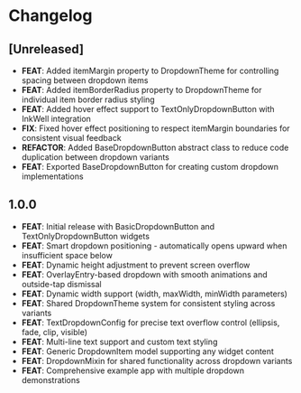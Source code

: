 # Changelog

## [Unreleased]

* **FEAT**: Added itemMargin property to DropdownTheme for controlling spacing between dropdown items
* **FEAT**: Added itemBorderRadius property to DropdownTheme for individual item border radius styling
* **FEAT**: Added hover effect support to TextOnlyDropdownButton with InkWell integration
* **FIX**: Fixed hover effect positioning to respect itemMargin boundaries for consistent visual feedback
* **REFACTOR**: Added BaseDropdownButton abstract class to reduce code duplication between dropdown variants
* **FEAT**: Exported BaseDropdownButton for creating custom dropdown implementations

## 1.0.0

* **FEAT**: Initial release with BasicDropdownButton and TextOnlyDropdownButton widgets
* **FEAT**: Smart dropdown positioning - automatically opens upward when insufficient space below
* **FEAT**: Dynamic height adjustment to prevent screen overflow
* **FEAT**: OverlayEntry-based dropdown with smooth animations and outside-tap dismissal
* **FEAT**: Dynamic width support (width, maxWidth, minWidth parameters)
* **FEAT**: Shared DropdownTheme system for consistent styling across variants
* **FEAT**: TextDropdownConfig for precise text overflow control (ellipsis, fade, clip, visible)
* **FEAT**: Multi-line text support and custom text styling
* **FEAT**: Generic DropdownItem model supporting any widget content
* **FEAT**: DropdownMixin for shared functionality across dropdown variants
* **FEAT**: Comprehensive example app with multiple dropdown demonstrations